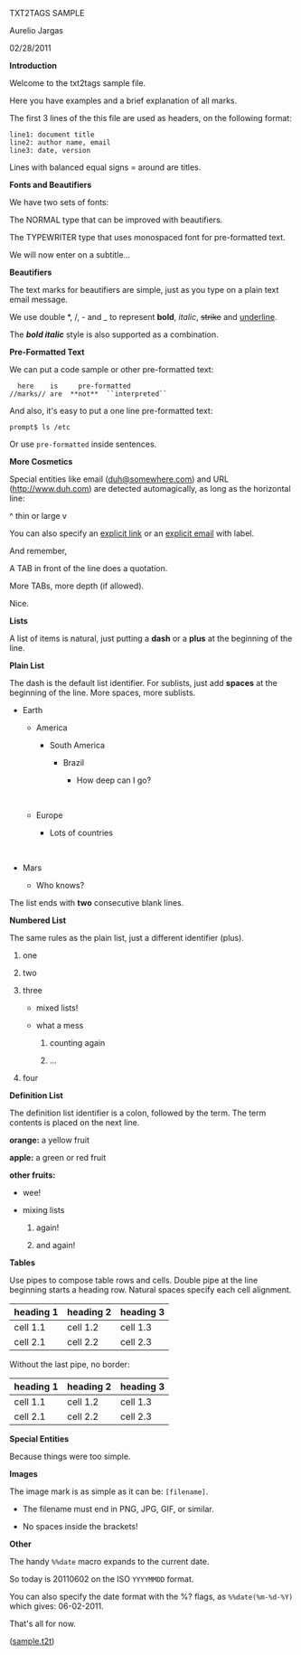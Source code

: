 TXT2TAGS SAMPLE

Aurelio Jargas

02/28/2011

**Introduction**

Welcome to the txt2tags sample file.

Here you have examples and a brief explanation of all marks.

The first 3 lines of the this file are used as headers, on the following format:

    line1: document title
    line2: author name, email
    line3: date, version

Lines with balanced equal signs = around are titles.

**Fonts and Beautifiers**

We have two sets of fonts:

The NORMAL type that can be improved with beautifiers.

The TYPEWRITER type that uses monospaced font for pre-formatted text.

We will now enter on a subtitle...

**Beautifiers**

The text marks for beautifiers are simple, just as you type on a plain text email message.

We use double \*, /, - and \_ to represent **bold**, *italic*, ~~strike~~ and <u>underline</u>.

The ***bold italic*** style is also supported as a combination.

**Pre-Formatted Text**

We can put a code sample or other pre-formatted text:

      here    is     pre-formatted
    //marks// are  **not**  ``interpreted``

And also, it's easy to put a one line pre-formatted text:

    prompt$ ls /etc

Or use `pre-formatted` inside sentences.

**More Cosmetics**

Special entities like email (<u><duh@somewhere.com></u>) and URL (<u><http://www.duh.com></u>) are detected automagically, as long as the horizontal line:

\^ thin or large v

You can also specify an <u>[explicit link](http://duh.org)</u> or an <u>[explicit email](mailto:duh@somewhere.com)</u> with label.

And remember,

A TAB in front of the line does a quotation.

More TABs, more depth (if allowed).

Nice.

**Lists**

A list of items is natural, just putting a **dash** or a **plus** at the beginning of the line.

**Plain List**

The dash is the default list identifier. For sublists, just add **spaces** at the beginning of the line. More spaces, more sublists.

-   Earth

    -   America

        -   South America

            -   Brazil

                -   How deep can I go?

    &nbsp;

    -   Europe

        -   Lots of countries

&nbsp;

-   Mars

    -   Who knows?

The list ends with **two** consecutive blank lines.

**Numbered List**

The same rules as the plain list, just a different identifier (plus).

1.  one

2.  two

3.  three

    -   mixed lists!

    -   what a mess

        1.  counting again

        2.  ...

4.  four

**Definition List**

The definition list identifier is a colon, followed by the term. The term contents is placed on the next line.

**orange:** a yellow fruit

**apple:** a green or red fruit

**other fruits:**

-   wee!

-   mixing lists

    1.  again!

    2.  and again!

**Tables**

Use pipes to compose table rows and cells. Double pipe at the line beginning starts a heading row. Natural spaces specify each cell alignment.

| **heading 1** | **heading 2** | **heading 3** |
|---------------|---------------|---------------|
| cell 1.1      | cell 1.2      | cell 1.3      |
| cell 2.1      | cell 2.2      | cell 2.3      |

Without the last pipe, no border:

| **heading 1** | **heading 2** | **heading 3** |
|---------------|---------------|---------------|
| cell 1.1      | cell 1.2      | cell 1.3      |
| cell 2.1      | cell 2.2      | cell 2.3      |

**Special Entities**

Because things were too simple.

**Images**

The image mark is as simple as it can be: `[filename]`.

-   The filename must end in PNG, JPG, GIF, or similar.

-   No spaces inside the brackets!

**Other**

The handy `%%date` macro expands to the current date.

So today is 20110602 on the ISO `YYYYMMDD` format.

You can also specify the date format with the %? flags, as `%%date(%m-%d-%Y)` which gives: 06-02-2011.

That's all for now.

(<u>[sample.t2t](sample.t2t)</u>)